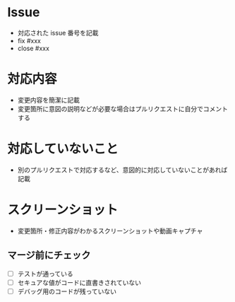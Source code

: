 # Issue

- 対応された issue 番号を記載
- fix #xxx
- close #xxx

# 対応内容

- 変更内容を簡潔に記載
- 変更箇所に意図の説明などが必要な場合はプルリクエストに自分でコメントする

# 対応していないこと

- 別のプルリクエストで対応するなど、意図的に対応していないことがあれば記載

# スクリーンショット

- 変更箇所・修正内容がわかるスクリーンショットや動画キャプチャ

## マージ前にチェック

- [ ] テストが通っている
- [ ] セキュアな値がコードに直書きされていない
- [ ] デバッグ用のコードが残っていない
